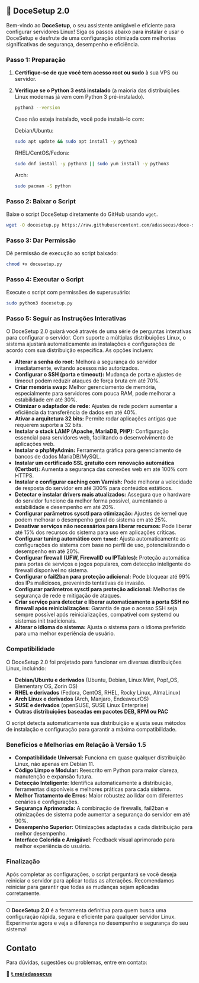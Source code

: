 ## 🍬 DoceSetup 2.0

Bem-vindo ao **DoceSetup**, o seu assistente amigável e eficiente para configurar servidores Linux! Siga os passos abaixo para instalar e usar o DoceSetup e desfrute de uma configuração otimizada com melhorias significativas de segurança, desempenho e eficiência.

### Passo 1: Preparação

1. **Certifique-se de que você tem acesso root ou sudo** à sua VPS ou servidor.
2. **Verifique se o Python 3 está instalado** (a maioria das distribuições Linux modernas já vem com Python 3 pré-instalado).
   ```bash
   python3 --version
   ```
   Caso não esteja instalado, você pode instalá-lo com:

   Debian/Ubuntu:
   ```bash
   sudo apt update && sudo apt install -y python3
   ```
   RHEL/CentOS/Fedora:
   ```bash
   sudo dnf install -y python3 || sudo yum install -y python3
   ```
   Arch:
   ```bash
   sudo pacman -S python
   ```

### Passo 2: Baixar o Script

Baixe o script DoceSetup diretamente do GitHub usando `wget`.

```bash
wget -O docesetup.py https://raw.githubusercontent.com/adassecus/doce-setup-linux/main/docesetup.py
```

### Passo 3: Dar Permissão

Dê permissão de execução ao script baixado:
```bash
chmod +x docesetup.py
```

### Passo 4: Executar o Script

Execute o script com permissões de superusuário:
```bash
sudo python3 docesetup.py
```

### Passo 5: Seguir as Instruções Interativas

O DoceSetup 2.0 guiará você através de uma série de perguntas interativas para configurar o servidor. Com suporte a múltiplas distribuições Linux, o sistema ajustará automaticamente as instalações e configurações de acordo com sua distribuição específica. As opções incluem:

- **Alterar a senha do root:** Melhora a segurança do servidor imediatamente, evitando acessos não autorizados.
- **Configurar o SSH (porta e timeout):** Mudança de porta e ajustes de timeout podem reduzir ataques de força bruta em até 70%.
- **Criar memória swap:** Melhor gerenciamento de memória, especialmente para servidores com pouca RAM, pode melhorar a estabilidade em até 30%.
- **Otimizar o adaptador de rede:** Ajustes de rede podem aumentar a eficiência da transferência de dados em até 40%.
- **Ativar a arquitetura 32 bits:** Permite rodar aplicações antigas que requerem suporte a 32 bits.
- **Instalar o stack LAMP (Apache, MariaDB, PHP):** Configuração essencial para servidores web, facilitando o desenvolvimento de aplicações web.
- **Instalar o phpMyAdmin:** Ferramenta gráfica para gerenciamento de bancos de dados MariaDB/MySQL.
- **Instalar um certificado SSL gratuito com renovação automática (Certbot):** Aumenta a segurança das conexões web em até 100% com HTTPS.
- **Instalar e configurar caching com Varnish:** Pode melhorar a velocidade de resposta do servidor em até 300% para conteúdos estáticos.
- **Detectar e instalar drivers mais atualizados:** Assegura que o hardware do servidor funcione da melhor forma possível, aumentando a estabilidade e desempenho em até 20%.
- **Configurar parâmetros sysctl para otimização:** Ajustes de kernel que podem melhorar o desempenho geral do sistema em até 25%.
- **Desativar serviços não necessários para liberar recursos:** Pode liberar até 15% dos recursos do sistema para uso em aplicações críticas.
- **Configurar tuning automático com `tuned`:** Ajusta automaticamente as configurações do sistema com base no perfil de uso, potencializando o desempenho em até 20%.
- **Configurar firewall (UFW, FirewallD ou IPTables):** Proteção automática para portas de serviços e jogos populares, com detecção inteligente do firewall disponível no sistema.
- **Configurar o fail2ban para proteção adicional:** Pode bloquear até 99% dos IPs maliciosos, prevenindo tentativas de invasão.
- **Configurar parâmetros sysctl para proteção adicional:** Melhorias de segurança de rede e mitigação de ataques.
- **Criar serviço para detectar e liberar automaticamente a porta SSH no firewall após reinicializações:** Garantia de que o acesso SSH seja sempre possível após reinicializações, compatível com systemd ou sistemas init tradicionais.
- **Alterar o idioma do sistema:** Ajusta o sistema para o idioma preferido para uma melhor experiência de usuário.

### Compatibilidade

O DoceSetup 2.0 foi projetado para funcionar em diversas distribuições Linux, incluindo:

- **Debian/Ubuntu e derivados** (Ubuntu, Debian, Linux Mint, Pop!_OS, Elementary OS, Zorin OS)
- **RHEL e derivados** (Fedora, CentOS, RHEL, Rocky Linux, AlmaLinux)
- **Arch Linux e derivados** (Arch, Manjaro, EndeavourOS)
- **SUSE e derivados** (openSUSE, SUSE Linux Enterprise)
- **Outras distribuições baseadas em pacotes DEB, RPM ou PAC**

O script detecta automaticamente sua distribuição e ajusta seus métodos de instalação e configuração para garantir a máxima compatibilidade.

### Benefícios e Melhorias em Relação à Versão 1.5

- **Compatibilidade Universal:** Funciona em quase qualquer distribuição Linux, não apenas em Debian 11.
- **Código Limpo e Modular:** Reescrito em Python para maior clareza, manutenção e expansão futura.
- **Detecção Inteligente:** Identifica automaticamente a distribuição, ferramentas disponíveis e melhores práticas para cada sistema.
- **Melhor Tratamento de Erros:** Maior robustez ao lidar com diferentes cenários e configurações.
- **Segurança Aprimorada:** A combinação de firewalls, fail2ban e otimizações de sistema pode aumentar a segurança do servidor em até 90%.
- **Desempenho Superior:** Otimizações adaptadas a cada distribuição para melhor desempenho.
- **Interface Colorida e Amigável:** Feedback visual aprimorado para melhor experiência do usuário.

### Finalização

Após completar as configurações, o script perguntará se você deseja reiniciar o servidor para aplicar todas as alterações. Recomendamos reiniciar para garantir que todas as mudanças sejam aplicadas corretamente.

---

O **DoceSetup 2.0** é a ferramenta definitiva para quem busca uma configuração rápida, segura e eficiente para qualquer servidor Linux. Experimente agora e veja a diferença no desempenho e segurança do seu sistema!

## Contato

Para dúvidas, sugestões ou problemas, entre em contato:

📩 **[t.me/adassecus](https://t.me/adassecus)**
